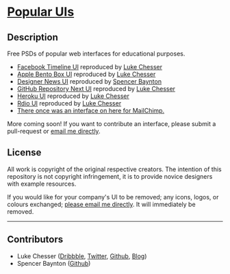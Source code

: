 # [Popular UIs](http://lukechesser.github.io/Popular-UIs/)

## Description

Free PSDs of popular web interfaces for educational purposes.

- [Facebook Timeline UI](http://imlk.me/16DQ7hr) reproduced by [Luke Chesser](https://github.com/lukechesser)
- [Apple Bento Box UI](http://imlk.me/12pGQbn) reproduced by [Luke Chesser](https://github.com/lukechesser)
- [Designer News UI](http://imlk.me/13kcy6L) reproduced by [Spencer Baynton](https://github.com/spencerbaynton)
- [GitHub Repository Next UI](http://imlk.me/17B56Zb) reproduced by [Luke Chesser](https://github.com/lukechesser)
- [Heroku UI](http://imlk.me/11AKed4) reproduced by [Luke Chesser](https://github.com/lukechesser)
- [Rdio UI](http://imlk.me/14L1Lnl) reproduced by [Luke Chesser](https://github.com/lukechesser)
- [There once was an interface on here for MailChimp.](https://twitter.com/lukechesser/status/359431233651998721)

More coming soon! If you want to contribute an interface, please submit a pull-request or [email me directly](mailto:luke@ooomf.com).

## License

All work is copyright of the original respective creators. The intention of this repository is not copyright infringement, it is to provide novice designers with example resources.

If you would like for your company's UI to be removed; any icons, logos, or colours exchanged; [please email me directly](luke.chesser@me.com). It will immediately be removed.

<hr>

## Contributors
- Luke Chesser ([Dribbble](http://dribbble.com/lukechesser), [Twitter](https://twitter.com/lukechesser), [Github](https://github.com/lukechesser), [Blog](http://imluke.me/))
- Spencer Baynton ([Github](https://github.com/spencerbaynton))
